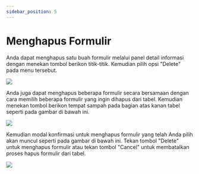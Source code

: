 ```yaml
---
sidebar_position: 5
---
```


# Menghapus Formulir

Anda dapat menghapus satu buah formulir melalui panel detail informasi dengan menekan tombol berikon titik-titik. Kemudian pilih opsi "Delete" pada menu tersebut.

![](/img/screenshots/website-application-usage/home-page/deleting-a-form/deleting-a-form-1.png)

Anda juga dapat menghapus beberapa formulir secara bersamaan dengan cara memilih beberapa formulir yang ingin dihapus dari tabel. Kemudian menekan tombol berikon tempat sampah pada bagian atas kanan tabel seperti pada gambar di bawah ini.

![](/img/screenshots/website-application-usage/home-page/deleting-a-form/deleting-a-form-2.png)

Kemudian modal konfirmasi untuk menghapus formulir yang telah Anda pilih akan muncul seperti pada gambar di bawah ini. Tekan tombol "Delete" untuk menghapus formulir atau tekan tombol "Cancel" untuk membatalkan proses hapus formulir dari tabel.

![](/img/screenshots/website-application-usage/home-page/deleting-a-form/deleting-a-form-3.png)
